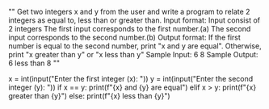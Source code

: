 ""
Get two integers x and y from the user and write a program to relate 2 integers as equal to, less than or greater than.
Input format:
Input consist of 2 integers
The first input corresponds to  the first number.(a)
The second input corresponds to the second number.(b)
Output format:
If the first number is equal to the second number, print "x and y are equal". Otherwise, print "x greater than y" or "x less than y"
Sample Input:
6
8
Sample Output:
6 less than 8
""


x = int(input("Enter the first integer (x): "))
y = int(input("Enter the second integer (y): "))
if x == y:
    print(f"{x} and {y} are equal")
elif x > y:
    print(f"{x} greater than {y}")
else:
    print(f"{x} less than {y}")
